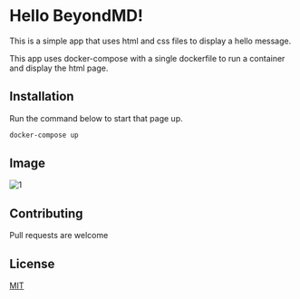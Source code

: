 # Hello BeyondMD!

This is a simple app that uses html and css files to display a hello message. 

This app uses docker-compose with a single dockerfile to run a container and display the html page.

## Installation

Run the command below to start that page up.

```bash
docker-compose up
```

## Image

![1](https://user-images.githubusercontent.com/86748117/202982697-b3fcd409-bd62-4f5f-b09d-a56f6d29bd40.png)


## Contributing

Pull requests are welcome

## License

[MIT](https://choosealicense.com/licenses/mit/)

